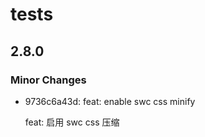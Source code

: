 # tests

## 2.8.0

### Minor Changes

- 9736c6a43d: feat: enable swc css minify

  feat: 启用 swc css 压缩
